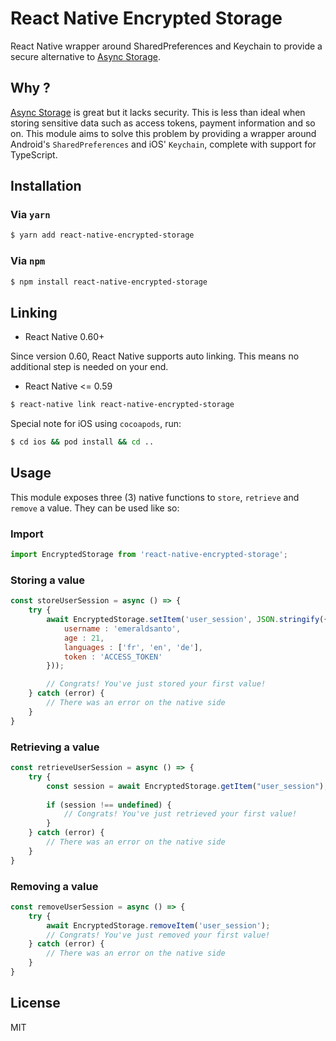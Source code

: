 # React Native Encrypted Storage
React Native wrapper around SharedPreferences and Keychain to provide a secure alternative to [Async Storage](https://github.com/react-native-community/async-storage).

## Why ?

[Async Storage](https://github.com/react-native-community/async-storage) is great but it lacks security. This is less than ideal when storing sensitive data such as access tokens, payment information and so on. This module aims to solve this problem by providing a wrapper around Android's `SharedPreferences` and iOS' `Keychain`, complete with support for TypeScript.

## Installation

### Via `yarn`

```bash
$ yarn add react-native-encrypted-storage
```

### Via `npm`

```bash
$ npm install react-native-encrypted-storage
```

## Linking

- React Native 0.60+

Since version 0.60, React Native supports auto linking. This means no additional step is needed on your end.

- React Native <= 0.59

```bash
$ react-native link react-native-encrypted-storage
```

Special note for iOS using `cocoapods`, run:

```bash
$ cd ios && pod install && cd ..
```

## Usage

This module exposes three (3) native functions to `store`, `retrieve` and `remove` a value. They can be used like so:

### Import

```js
import EncryptedStorage from 'react-native-encrypted-storage';
```

### Storing a value

```js
const storeUserSession = async () => {
    try {
        await EncryptedStorage.setItem('user_session', JSON.stringify({
            username : 'emeraldsanto',
            age : 21,
            languages : ['fr', 'en', 'de'],
            token : 'ACCESS_TOKEN'
        }));

        // Congrats! You've just stored your first value!
    } catch (error) {
        // There was an error on the native side
    }
}
```

### Retrieving a value

```js
const retrieveUserSession = async () => {
    try {   
        const session = await EncryptedStorage.getItem("user_session");
    
        if (session !== undefined) {
            // Congrats! You've just retrieved your first value!
        }
    } catch (error) {
        // There was an error on the native side
    }
}
```

### Removing a value

```js
const removeUserSession = async () => {
    try {
        await EncryptedStorage.removeItem('user_session');
        // Congrats! You've just removed your first value!
    } catch (error) {
        // There was an error on the native side
    }
}
```

## License

MIT
